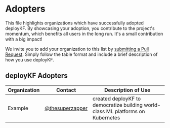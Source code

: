 # Adopters

This file highlights organizations which have successfully adopted deployKF. 
By showcasing your adoption, you contribute to the project's momentum, which benefits all users in the long run.
It's a small contribution with a big impact!

We invite you to add your organization to this list by [submitting a Pull Request](https://github.com/deployKF/deployKF/pulls).
Simply follow the table format and include a brief description of how you use deployKF.

## deployKF Adopters

| Organization | Contact                                              | Description of Use                                                              |
|--------------|------------------------------------------------------|---------------------------------------------------------------------------------|
| Example      | [@thesuperzapper](https://github.com/thesuperzapper) | created deployKF to democratize building world-class ML platforms on Kubernetes |
